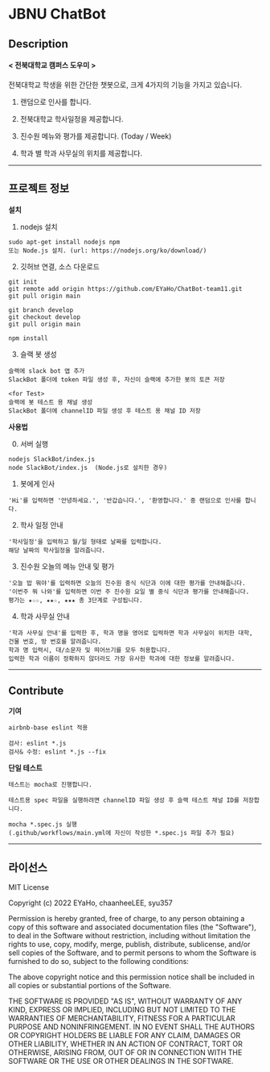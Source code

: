 # JBNU ChatBot
## Description 
#### < 전북대학교 캠퍼스 도우미 >

  전북대학교 학생을 위한 간단한 챗봇으로, 크게 4가지의 기능을 가지고 있습니다.
  
  
  1. 랜덤으로 인사를 합니다.
  
  2. 전북대학교 학사일정을 제공합니다.
  
  3. 진수원 메뉴와 평가를 제공합니다. (Today / Week)
  
  4. 학과 별 학과 사무실의 위치를 제공합니다.

-------
## 프로젝트 정보
__설치__

  1. nodejs 설치
    
    sudo apt-get install nodejs npm
    또는 Node.js 설치. (url: https://nodejs.org/ko/download/)

  2. 깃허브 연결, 소스 다운로드
    
    git init
    git remote add origin https://github.com/EYaHo/ChatBot-team11.git
    git pull origin main
    
    git branch develop
    git checkout develop
    git pull origin main
    
    npm install

  3. 슬랙 봇 생성
    
    슬랙에 slack bot 앱 추가
    SlackBot 폴더에 token 파일 생성 후, 자신이 슬랙에 추가한 봇의 토큰 저장

    <for Test>
    슬랙에 봇 테스트 용 채널 생성
    SlackBot 폴더에 channelID 파일 생성 후 테스트 용 채널 ID 저장

__사용법__
    
  0. 서버 실행
    
    nodejs SlackBot/index.js
    node SlackBot/index.js  (Node.js로 설치한 경우)
    

  1. 봇에게 인사
    
    'Hi'를 입력하면 '안녕하세요.', '반갑습니다.', '환영합니다.' 중 랜덤으로 인사를 합니다.
    

  2. 학사 일정 안내
    
    '학사일정'을 입력하고 월/일 형태로 날짜를 입력합니다. 
    해당 날짜의 학사일정을 알려줍니다.
    

  3. 진수원 오늘의 메뉴 안내 및 평가
    
    '오늘 밥 뭐야'를 입력하면 오늘의 진수원 중식 식단과 이에 대한 평가를 안내해줍니다. 
    '이번주 뭐 나와'를 입력하면 이번 주 진수원 요일 별 중식 식단과 평가를 안내해줍니다.
    평가는 ★☆☆, ★★☆, ★★★ 총 3단계로 구성됩니다.
    

  4. 학과 사무실 안내
    
    '학과 사무실 안내'를 입력한 후, 학과 명을 영어로 입력하면 학과 사무실이 위치한 대학, 건물 번호, 방 번호를 알려줍니다.
    학과 명 입력시, 대/소문자 및 띄어쓰기를 모두 허용합니다.
    입력한 학과 이름이 정확하지 않더라도 가장 유사한 학과에 대한 정보를 알려줍니다. 
  
--------
## Contribute

__기여__

    airbnb-base eslint 적용

    검사: eslint *.js 
    검사& 수정: eslint *.js --fix
  

__단일 테스트__

    테스트는 mocha로 진행합니다.

    테스트용 spec 파일을 실행하려면 channelID 파일 생성 후 슬랙 테스트 채널 ID를 저장합니다.    
        
    mocha *.spec.js 실행
    (.github/workflows/main.yml에 자신이 작성한 *.spec.js 파일 추가 필요)
  
-------
## 라이선스

MIT License

Copyright (c) 2022 EYaHo, chaanheeLEE, syu357

Permission is hereby granted, free of charge, to any person obtaining a copy
of this software and associated documentation files (the "Software"), to deal
in the Software without restriction, including without limitation the rights
to use, copy, modify, merge, publish, distribute, sublicense, and/or sell
copies of the Software, and to permit persons to whom the Software is
furnished to do so, subject to the following conditions:

The above copyright notice and this permission notice shall be included in all
copies or substantial portions of the Software.

THE SOFTWARE IS PROVIDED "AS IS", WITHOUT WARRANTY OF ANY KIND, EXPRESS OR
IMPLIED, INCLUDING BUT NOT LIMITED TO THE WARRANTIES OF MERCHANTABILITY,
FITNESS FOR A PARTICULAR PURPOSE AND NONINFRINGEMENT. IN NO EVENT SHALL THE
AUTHORS OR COPYRIGHT HOLDERS BE LIABLE FOR ANY CLAIM, DAMAGES OR OTHER
LIABILITY, WHETHER IN AN ACTION OF CONTRACT, TORT OR OTHERWISE, ARISING FROM,
OUT OF OR IN CONNECTION WITH THE SOFTWARE OR THE USE OR OTHER DEALINGS IN THE
SOFTWARE.
